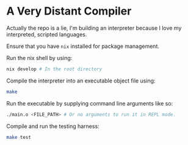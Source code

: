 # A Very Distant Compiler

Actually the repo is a lie, I'm building an interpreter because I love my interpreted, scripted languages.

Ensure that you have `nix` installed for package management.

Run the nix shell by using:

```bash
nix develop # In the root directory
```

Compile the interpreter into an executable object file using:
```bash
make
```

Run the executable by supplying command line arguments like so:
```bash
./main.o <FILE_PATH> # Or no arguments to run it in REPL mode.
```

Compile and run the testing harness:
```bash
make test
```

